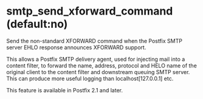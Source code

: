 # smtp_send_xforward_command (default:no) 


Send the non-standard XFORWARD command when the Postfix SMTP server
EHLO response announces XFORWARD support.



This allows a Postfix SMTP delivery agent, used for injecting mail
into
a content filter, to forward the name, address, protocol and HELO
name of the original client to the content filter and downstream
queuing SMTP server. This can produce more useful logging than
localhost[127.0.0.1] etc.



This feature is available in Postfix 2.1 and later.



